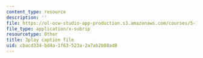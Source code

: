 ```yaml
---
content_type: resource
description: ''
file: https://ol-ocw-studio-app-production.s3.amazonaws.com/courses/5-111-principles-of-chemical-science-fall-2008/cbacd334bd4a1f63523a2a7ab2b08ad8_wnOOQnW5Un4.srt
file_type: application/x-subrip
resourcetype: Other
title: 3play caption file
uid: cbacd334-bd4a-1f63-523a-2a7ab2b08ad8
---
```

